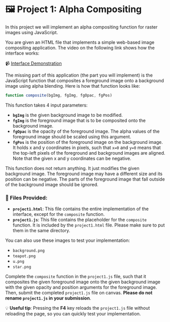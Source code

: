 # 🖼️ Project 1: Alpha Compositing

In this project we will implement an alpha compositing function for raster images using JavaScript.

You are given an HTML file that implements a simple web-based image compositing application. The video on the following link shows how the interface works:

📹 [Interface Demonstration](https://youtu.be/QpwfzYpseeo)

The missing part of this application (the part you will implement) is the JavaScript function that composites a foreground image onto a background image using alpha blending. Here is how that function looks like:

```javascript
function composite(bgImg, fgImg, fgOpac, fgPos)
```

This function takes 4 input parameters:

- **`bgImg`** is the given background image to be modified.
- **`fgImg`** is the foreground image that is to be composited onto the background image.
- **`fgOpac`** is the opacity of the foreground image. The alpha values of the foreground image should be scaled using this argument.
- **`fgPos`** is the position of the foreground image on the background image. It holds x and y coordinates in pixels, such that `x=0` and `y=0` means that the top-left pixels of the foreground and background images are aligned. Note that the given x and y coordinates can be negative.

This function does not return anything. It just modifies the given background image. The foreground image may have a different size and its position can be negative. The parts of the foreground image that fall outside of the background image should be ignored.

### 📂 Files Provided:

- **`project1.html`**: This file contains the entire implementation of the interface, except for the `composite` function.
- **`project1.js`**: This file contains the placeholder for the `composite` function. It is included by the `project1.html` file. Please make sure to put them in the same directory.

You can also use these images to test your implementation:
- `background.png`
- `teapot.png`
- `u.png`
- `star.png`

Complete the `composite` function in the `project1.js` file, such that it composites the given foreground image onto the given background image with the given opacity and position arguments for the foreground image. Then, submit the completed `project1.js` file on canvas. **Please do not rename `project1.js` in your submission**.

💡 **Useful tip**: Pressing the **F4** key reloads the `project1.js` file without reloading the page, so you can quickly test your implementation.
